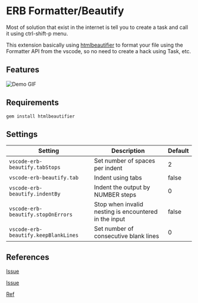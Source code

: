 # ERB Formatter/Beautify

Most of solution that exist in the internet is tell you to create a task and call it using ctrl-shift-p menu.

This extension basically using [htmlbeautifier](https://github.com/threedaymonk/htmlbeautifier) to format your file using the Formatter API from the vscode, so no need to create a hack using Task, etc.

## Features

![Demo GIF](https://drive.google.com/uc?export=view&id=1yzSYa9cau6sppFXSjWz66tJvZLAHDYCF)

## Requirements

```
gem install htmlbeautifier
```

## Settings

| Setting                              | Description                                           | Default |
| ------------------------------------ | ----------------------------------------------------- | ------- |
| `vscode-erb-beautify.tabStops`       | Set number of spaces per indent                       | 2       |
| `vscode-erb-beautify.tab`            | Indent using tabs                                     | false   |
| `vscode-erb-beautify.indentBy`       | Indent the output by NUMBER steps                     | 0       |
| `vscode-erb-beautify.stopOnErrors`   | Stop when invalid nesting is encountered in the input | false   |
| `vscode-erb-beautify.keepBlankLines` | Set number of consecutive blank lines                 | 0       |

## References

[Issue](https://github.com/threedaymonk/htmlbeautifier/issues/49)

[Issue](https://github.com/rubyide/vscode-ruby/issues/56)

[Ref](https://medium.com/@costa.alexoglou/enable-formatting-with-erb-files-in-vscode-d4b4ff537017)

